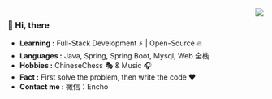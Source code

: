 <img align="right" src="https://github-readme-stats.vercel.app/api?username=shenzehui&show_icons=true">

### 👋 Hi, there
- **Learning :** Full-Stack Development ⚡ | Open-Source 🔥
- **Languages :** Java, Spring, Spring Boot, Mysql, Web 全栈
- **Hobbies :** ChineseChess 🎭 & Music 🎧
- **Fact :** First solve the problem, then write the code ❤️
- **Contact me :** 微信：Encho





